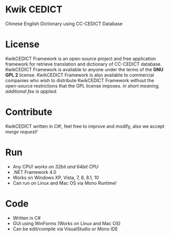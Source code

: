 Kwik CEDICT
===========

Chinese English Dictionary using CC-CEDICT Database

# License

KwikCEDICT Framework is an open-source project and free application framework for retrieve translation and dictionary of CC-CEDICT database. KwikCEDICT Framework is available to anyone under the terms of the **GNU GPL 2** license. KwikCEDICT Framework is also available to commercial companies who wish to distribute KwikCEDICT Framework without the open-source restrictions that the GPL license imposes. *in short meaning, additional fee is applied.*

# Contribute

KwikCEDICT written in C#!, feel free to improve and modify, also we accept *merge request!*

# Run

* Any CPU! *works on 32bit and 64bit CPU*
* .NET Framework 4.0
* Works on Windows XP, Vista, 7, 8, 8.1, 10
* Can run on Linux and Mac OS via Mono Runtime!

# Code

* Written in C#
* GUI using WinForms (Works on Linux and Mac OS)
* Can be edit/compile via VisualStudio or Mono IDE 
